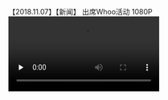 【2018.11.07】【新闻】 出席Whoo活动 1080P       
<video id="video" controls="" preload="none" >
  <source id="mp4" src="http://t.cn/EAwoVsy?m=4304060377120518&u=3965220781" type="video/mp4">
</video>
